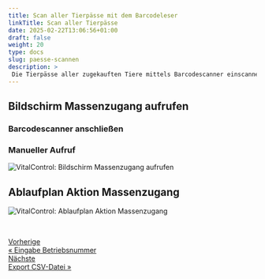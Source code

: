 ```yaml
---
title: Scan aller Tierpässe mit dem Barcodeleser
linkTitle: Scan aller Tierpässe
date: 2025-02-22T13:06:56+01:00
draft: false
weight: 20
type: docs
slug: paesse-scannen
description: >
 Die Tierpässe aller zugekauften Tiere mittels Barcodescanner einscannen.
---
```


## Bildschirm Massenzugang aufrufen

### Barcodescanner anschließen

### Manueller Aufruf

![VitalControl: Bildschirm Massenzugang aufrufen](../images/aufruf-massenzugang.png "Bildschirm Massenzugang")

## Ablaufplan Aktion Massenzugang

![VitalControl: Ablaufplan Aktion Massenzugang](../images/ablauf-massenzugang.png "Ablaufplan Massenzugang")

<div style="max-width: 80%; margin-top: 45px;">
<div class="container-fluid">
  <div class="row">
    <div class="col">
      <div class="d-grid gap-2">
        <a class="text-start btn btn-lg btn-outline-primary" role="button"  href="../betriebsnummer"><span class="fs-6">Vorherige</span><br><span class="fs-4 fw-semibold">« Eingabe Betriebsnummer</span></a>
      </div>
    </div>
    <div class="col">
      <div class="d-grid gap-2">
        <a class="btn btn-lg btn-outline-primary text-end" role="button" href="../export-csv"><span class="fs-6">Nächste</span><br><span class="fs-4 fw-semibold">Export CSV-Datei »</span></a>
      </div>
    </div>
  </div>
</div>
<div>
